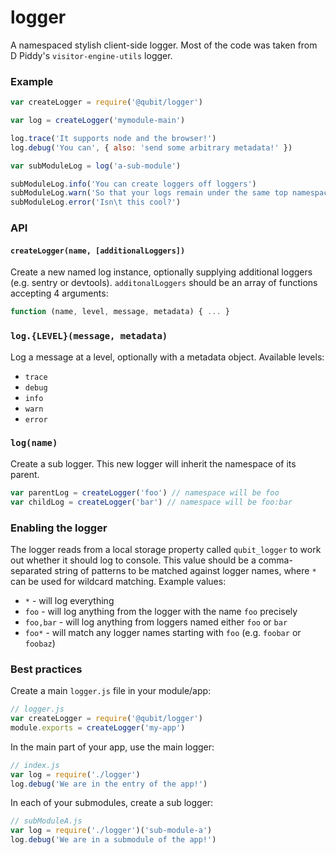 # logger

A namespaced stylish client-side logger. Most of the code was taken from D Piddy's `visitor-engine-utils` logger.


### Example

```js
var createLogger = require('@qubit/logger')

var log = createLogger('mymodule-main')

log.trace('It supports node and the browser!')
log.debug('You can', { also: 'send some arbitrary metadata!' })

var subModuleLog = log('a-sub-module')

subModuleLog.info('You can create loggers off loggers')
subModuleLog.warn('So that your logs remain under the same top namespace')
subModuleLog.error('Isn\t this cool?')
```


### API

#### `createLogger(name, [additionalLoggers])`

Create a new named log instance, optionally supplying additional loggers (e.g. sentry or devtools). `additonalLoggers` should be an array of functions accepting 4 arguments:

```js
function (name, level, message, metadata) { ... }
```

### `log.{LEVEL}(message, metadata)`

Log a message at a level, optionally with a metadata object. Available levels:

- `trace`
- `debug`
- `info`
- `warn`
- `error`

### `log(name)`

Create a sub logger. This new logger will inherit the namespace of its parent.

```js
var parentLog = createLogger('foo') // namespace will be foo
var childLog = createLogger('bar') // namespace will be foo:bar
```


### Enabling the logger

The logger reads from a local storage property called `qubit_logger` to work out whether it should log to console. This value should be a comma-separated string of patterns to be matched against logger names, where `*` can be used for wildcard matching. Example values:

- `*` - will log everything
- `foo` - will log anything from the logger with the name `foo` precisely
- `foo,bar` - will log anything from loggers named either `foo` or `bar`
- `foo*` - will match any logger names starting with `foo` (e.g. `foobar` or `foobaz`)


### Best practices

Create a main `logger.js` file in your module/app:

```js
// logger.js
var createLogger = require('@qubit/logger')
module.exports = createLogger('my-app')
```

In the main part of your app, use the main logger:

```js
// index.js
var log = require('./logger')
log.debug('We are in the entry of the app!')
```

In each of your submodules, create a sub logger:

```js
// subModuleA.js
var log = require('./logger')('sub-module-a')
log.debug('We are in a submodule of the app!')
```

